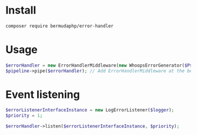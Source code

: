 # Install
```bash
composer require bermudaphp/error-handler
````
# Usage
```php
$errorHandler = new ErrorHandlerMiddleware(new WhoopsErrorGenerator($Psr17ResponseFactory));
$pipeline->pipe($errorHandler); // Add ErrorHandlerMiddleware at the beginning of the middleware queue
````
# Event listening
```php
$errorListenerInterfaceInstance = new LogErrorListener($logger);
$priority = 1;

$errorHandler->listen($errorListenerInterfaceInstance, $priority);
````
